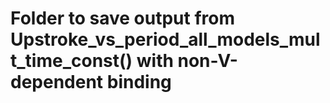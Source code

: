 # Folder to save output from Upstroke_vs_period_all_models_mult_time_const() with non-V-dependent binding